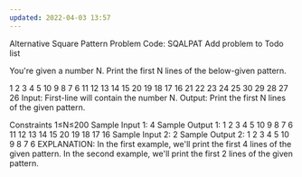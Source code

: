 ```yaml
---
updated: 2022-04-03 13:57
---
```

Alternative Square Pattern Problem Code: SQALPAT
Add problem to Todo list

You're given a number N. Print the first N lines of the below-given pattern.

1 2 3 4 5
10 9 8 7 6
11 12 13 14 15
20 19 18 17 16
21 22 23 24 25
30 29 28 27 26
Input:
First-line will contain the number N.
Output:
Print the first N lines of the given pattern.

Constraints
1≤N≤200
Sample Input 1:
4
Sample Output 1:
1 2 3 4 5
10 9 8 7 6
11 12 13 14 15
20 19 18 17 16
Sample Input 2:
2
Sample Output 2:
1 2 3 4 5
10 9 8 7 6
EXPLANATION:
In the first example, we'll print the first 4 lines of the given pattern.
In the second example, we'll print the first 2 lines of the given pattern.
